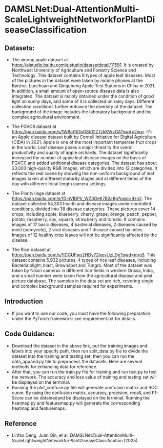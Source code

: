 # DAMSLNet:Dual-AttentionMulti-ScaleLightweightNetworkforPlantDiseaseClassification

## Datasets:

* The xinong apple dataset at https://aistudio.baidu.com/aistudio/datasetdetail/11591.
It is created by Northwest University of Agriculture and Forestry Science and Technology. This dataset contains 8 types of apple leaf diseases. Most of the pictures in the dataset were taken by mobile phones at the Baishui, Luochuan and Qingcheng Apple Test Stations in China in 2021. In addition, a small amount of open-source disease data is also integrated. The dataset is mainly obtained under the condition of good light on sunny days, and some of it is collected on rainy days. Different collection conditions further enhance the diversity of the dataset. The background of the image includes the laboratory background and the complex agricultural environment.

* The FGVC8 dataset at https://pan.baidu.com/s/1W8aI1tObO8t02Z7zkKWvGA?pwd=2wxr.
It's an Apple disease dataset built by Cornell Initiative for Digital Agriculture (CIDA) in 2021. Apple is one of the most important temperate fruit crops in the world. Leaf disease poses a major threat to the overall productivity and quality of apple orchards. The dataset significantly increased the number of apple leaf disease images on the basis of FGVC7, and added additional disease categories. The dataset has about 23,000 high-quality RGB images, which are divided into 12 categories. It reflects the real scene by showing the non-uniform background of leaf images taken at different maturity stages and at different times of the day with different focal length camera settings.

* The Plantvillage dataset at https://pan.baidu.com/s/1DinVIDPlr_WZ3GeK7B2a8g?pwd=9zn2.
The dataset collected 54,303 health and disease images under controlled conditions, divided into 38 disease categories. These pictures cover 14 crops, including apple, blueberry, cherry, grape, orange, peach, pepper, potato, raspberry, soy, squash, strawberry and tomato. It contains images of 17 basic diseases, 4 bacterial diseases, 2 diseases caused by mold (oomycete), 2 viral diseases and 1 disease caused by mites. Images of 12 healthy crop leaves will not be significantly affected by the disease.

* The Rice dataset at https://pan.baidu.com/s/1IDGUFws2HDy72jxevUzLDg?pwd=mrq3.
This dataset contains 5,932 pictures, 4 types of rice leaf diseases, including Bacterialblight, blast, Brownspot and Tungro. Most of the dataset was taken by Nikon cameras in different rice fields in western Orissa, India, and a small number were taken from the agricultural disease and pest picture database. The samples in the data set are rich, covering single and complex background samples required for experiments.

## Introduction

* If you want to use our code, you must have the following preparation under the PyTorch framework: see requirement.txt for details.

## Code Guidance:
* Download the dataset in the above link, put the training images and labels into your specify path, then run split_data.py file to divide the dataset into the training and testing set, then you can run the data_appand.py file to preprocess the datasets. Here are several methods for enhancing data for reference.
* After that, you can run the train.py file for training and run test.py to test the network. The accuracy and loss value of training and testing set will be displayed on the terminal. 
* Running the plot_confuse.py file will generate confusion matrix and ROC curve. By using the confusion matrix, accuracy, precision, recall, and F1-Score can be obtainedand be displayed on the terminal. Running the heatmap.py and featuremap.py will generate the corresponding heatmap and featuremaps.

## Reference

* Linfan Deng, Juan Qin, et al. DAMSLNet:Dual-AttentionMulti-ScaleLightweightNetworkforPlantDiseaseClassification (2025).
